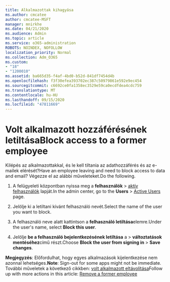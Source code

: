 ```yaml
---
title: Alkalmazottak kihagyása
ms.author: cmcatee
author: cmcatee-MSFT
manager: mnirkhe
ms.date: 04/21/2020
ms.audience: Admin
ms.topic: article
ms.service: o365-administration
ROBOTS: NOINDEX, NOFOLLOW
localization_priority: Normal
ms.collection: Adm_O365
ms.custom:
- "18"
- "1200010"
ms.assetid: ba665d35-f4af-4bd0-b52d-841df7454d4b
ms.openlocfilehash: f3f30efea393702ec387c50979861e592e9ec454
ms.sourcegitcommit: c6692ce0fa1358ec3529e59ca0ecdfdea4cdc759
ms.translationtype: MT
ms.contentlocale: hu-HU
ms.lasthandoff: 09/15/2020
ms.locfileid: "47811669"
---
```

# <a name="block-access-to-a-former-employee"></a><span data-ttu-id="adc8b-102">Volt alkalmazott hozzáférésének letiltása</span><span class="sxs-lookup"><span data-stu-id="adc8b-102">Block access to a former employee</span></span>

<span data-ttu-id="adc8b-103">Kilépés az alkalmazottakkal, és le kell tiltania az adathozzáférés és az e-mailek elérését?</span><span class="sxs-lookup"><span data-stu-id="adc8b-103">Have an employee leaving and need to block access to data and email?</span></span> <span data-ttu-id="adc8b-104">Végezze el az alábbi műveleteket.</span><span class="sxs-lookup"><span data-stu-id="adc8b-104">Do the following.</span></span>
  
1. <span data-ttu-id="adc8b-105">A felügyeleti központban nyissa meg a **felhasználók** \> [aktív felhasználók](https://go.microsoft.com/fwlink/p/?linkid=834822) lapját.</span><span class="sxs-lookup"><span data-stu-id="adc8b-105">In the admin center, go to the **Users** \> [Active Users](https://go.microsoft.com/fwlink/p/?linkid=834822) page.</span></span>

2. <span data-ttu-id="adc8b-106">Jelölje ki a letiltani kívánt felhasználó nevét.</span><span class="sxs-lookup"><span data-stu-id="adc8b-106">Select the name of the user you want to block.</span></span>

3. <span data-ttu-id="adc8b-107">A felhasználó neve alatt kattintson a **felhasználó letiltása**elemre.</span><span class="sxs-lookup"><span data-stu-id="adc8b-107">Under the user's name, select **Block this user**.</span></span>

4. <span data-ttu-id="adc8b-108">Jelölje **be a felhasználó bejelentkezésének letiltása** a \> **változtatások mentéséhez**című részt.</span><span class="sxs-lookup"><span data-stu-id="adc8b-108">Choose **Block the user from signing in** \> **Save changes**.</span></span>

<span data-ttu-id="adc8b-109">**Megjegyzés**: Előfordulhat, hogy egyes alkalmazások kijelentkezése nem azonnal lehetséges.</span><span class="sxs-lookup"><span data-stu-id="adc8b-109">**Note**: Sign-out for some apps might not be immediate.</span></span> <span data-ttu-id="adc8b-110">További műveletek a következő cikkben: [volt alkalmazott eltávolítása](https://docs.microsoft.com/microsoft-365/admin/add-users/remove-former-employee)</span><span class="sxs-lookup"><span data-stu-id="adc8b-110">Follow up with more actions in this article: [Remove a former employee](https://docs.microsoft.com/microsoft-365/admin/add-users/remove-former-employee)</span></span>